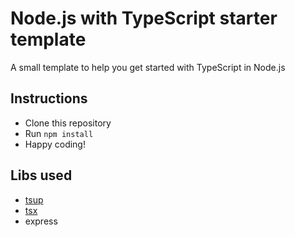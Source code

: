 # Node.js with TypeScript starter template

A small template to help you get started with TypeScript in Node.js

## Instructions

- Clone this repository
- Run ``npm install``
- Happy coding!

## Libs used
- [tsup](https://github.com/egoist/tsup)
- [tsx](https://github.com/esbuild-kit/tsx)
- express